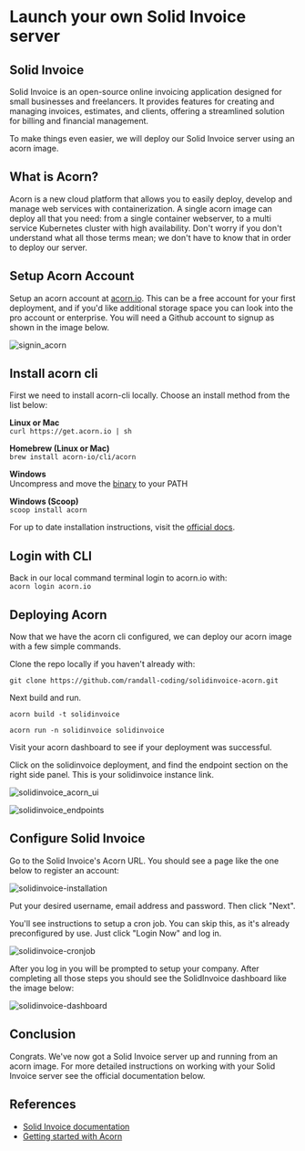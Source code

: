 # Launch your own Solid Invoice server
## Solid Invoice
Solid Invoice is an open-source online invoicing application designed for small businesses and freelancers. It provides features for creating and managing invoices, estimates, and clients, offering a streamlined solution for billing and financial management.

To make things even easier, we will deploy our Solid Invoice server using an acorn image.

## What is Acorn?
Acorn is a new cloud platform that allows you to easily deploy, develop and manage web services with containerization.  A single acorn image can deploy all that you need: from a single container webserver, to a multi service Kubernetes cluster with high availability.  Don't worry if you don't understand what all those terms mean; we don't have to know that in order to deploy our server.

## Setup Acorn Account
Setup an acorn account at [acorn.io](https://acorn.io).  This can be a free account for your first deployment, and if you'd like additional storage space you can look into the pro account or enterprise.  You will need a Github account to signup as shown in the image below.

![signin_acorn](https://github.com/randall-coding/opensupports-docker/assets/39175191/d46815fb-d2d5-42cd-b93d-41ca541a63bd)

## Install acorn cli 
First we need to install acorn-cli locally.  Choose an install method from the list below:

**Linux or Mac** <br>
`curl https://get.acorn.io | sh`

**Homebrew (Linux or Mac)** <br>
`brew install acorn-io/cli/acorn`

**Windows** <br> 
Uncompress and move the [binary](https://cdn.acrn.io/cli/default_windows_amd64_v1/acorn.exe) to your PATH

**Windows (Scoop)** <br>
`scoop install acorn`

For up to date installation instructions, visit the [official docs](https://runtime-docs.acorn.io/installation/installing).

## Login with CLI
Back in our local command terminal login to acorn.io with: <br>
`acorn login acorn.io` 

## Deploying Acorn
Now that we have the acorn cli configured, we can deploy our acorn image with a few simple commands.

Clone the repo locally if you haven't already with:

`git clone https://github.com/randall-coding/solidinvoice-acorn.git`

Next build and run.

`acorn build -t solidinvoice`

`acorn run -n solidinvoice solidinvoice`

Visit your acorn dashboard to see if your deployment was successful.

Click on the solidinvoice deployment, and find the endpoint section on the right side panel.  This is your solidinvoice instance link.

![solidinvoice_acorn_ui](https://github.com/randall-coding/solidinvoice-acorn/assets/39175191/ab635da6-ae3c-4f79-aa17-c30856b9c183)

![solidinvoice_endpoints](https://github.com/randall-coding/solidinvoice-acorn/assets/39175191/51d0287f-7ee3-4dfb-a51f-177e54738910)

## Configure Solid Invoice

Go to the Solid Invoice's Acorn URL. You should see a page like the one below to register an account:

![solidinvoice-installation](https://github.com/randall-coding/solidinvoice-acorn/assets/39175191/79fca41f-7c43-4654-8c6b-83f4c490a9b1)

Put your desired username, email address and password. Then click "Next".

You'll see instructions to setup a cron job. You can skip this, as it's already preconfigured by use.  Just click "Login Now" and log in.

![solidinvoice-cronjob](https://github.com/randall-coding/solidinvoice-acorn/assets/39175191/80a48899-9545-4dfb-a307-26b479175760)

After you log in you will be prompted to setup your company. After completing all those steps you should see the SolidInvoice dashboard like the image below:

![solidinvoice-dashboard](https://github.com/randall-coding/solidinvoice-acorn/assets/39175191/34d61398-bd8a-43be-b3da-e70d67618e67)

## Conclusion

Congrats.  We've now got a Solid Invoice server up and running from an acorn image.
For more detailed instructions on working with your Solid Invoice server see the official documentation below.

## References
* [Solid Invoice documentation](https://docs.solidinvoice.co/en/latest/guide/getting_started.html)
* [Getting started with Acorn](https://docs.acorn.io/getting-started)
